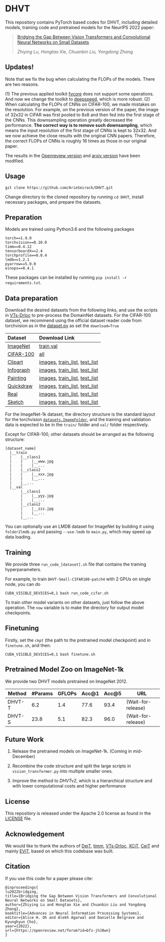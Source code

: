 # DHVT

This repository contains PyTorch based codes for DHVT, including detailed models, training code and pretrained models for the NeurIPS 2022 paper:
> [Bridging the Gap Between Vision Transformers and Convolutional Neural Networks on Small Datasets](https://arxiv.org/abs/2210.05958)
> 
> _Zhiying Lu, Hongtao Xie, Chuanbin Liu, Yongdong Zhang_

## Updates!
Note that we fix the bug when calculating the FLOPs of the models. There are two reasons.

(1) The previous applied toolkit [fvcore](https://github.com/facebookresearch/fvcore) does not support some operations. And now we change the toolkit to [deepspeed](https://github.com/microsoft/DeepSpeed), which is more robust. (2) When calculating the FLOPs of CNNs on CIFAR-100, we made mistakes on the resolution. For example, on the previous version of the paper, the image of 32x32 in CIFAR was first pooled to 8x8 and then fed into the first stage of the CNNs. This downsampling operation greatly decreased the performance. **The correct way is to remove such downsampling**, which means the input resolution of the first stage of CNNs is kept to 32x32. And we now achieve the close results with the original CNN papers. Therefore, the correct FLOPs of CNNs is roughly 16 times as those in our original paper.

The results in the [Openreview version](https://openreview.net/forum?id=bfz-jhJ8wn) and [arxiv version](https://arxiv.org/abs/2210.05958) have been modified.

## Usage

```
git clone https://github.com/ArieSeirack/DHVT.git
```
Change directory to the cloned repository by running `cd DHVT`, install necessary packages, and prepare the datasets.

## Preparation
Models are trained using Python3.6 and the following packages
```
torch==1.9.0
torchvision==0.10.0
timm==0.4.12
tensorboardX==2.4
torchprofile==0.0.4
lmdb==1.2.1
pyarrow==5.0.0
einops==0.4.1
```
These packages can be installed by running `pip install -r requirements.txt`.

## Data preparation
Download the desired datasets from the following links, and use the scripts in [VTs-Drloc](https://github.com/yhlleo/VTs-Drloc/tree/master/scripts) to pre-process the DomainNet datasets. For the CIFAR-100 dataset, we recommend using the official dataset reader code from torchvision as in the [dataset.py](https://github.com/ArieSeirack/DHVT/blob/main/datasets.py) as set the `download=True`

|Dataset|Download Link|
|:-----|:-----|
|[ImageNet](https://www.image-net.org/)|[train](http://www.image-net.org/data/ILSVRC/2012/ILSVRC2012_img_train.tar),[val](http://www.image-net.org/data/ILSVRC/2012/ILSVRC2012_img_val.tar)|
|[CIFAR-100](https://www.cs.toronto.edu/~kriz/cifar.html)|[all](https://www.cs.toronto.edu/~kriz/cifar-100-python.tar.gz)|
|[Clipart](http://ai.bu.edu/M3SDA/)|[images](http://csr.bu.edu/ftp/visda/2019/multi-source/groundtruth/clipart.zip), [train_list](http://csr.bu.edu/ftp/visda/2019/multi-source/domainnet/txt/clipart_train.txt), [test_list](http://csr.bu.edu/ftp/visda/2019/multi-source/domainnet/txt/clipart_test.txt)|
|[Infograph](http://ai.bu.edu/M3SDA/)|[images](http://csr.bu.edu/ftp/visda/2019/multi-source/infograph.zip), [train_list](http://csr.bu.edu/ftp/visda/2019/multi-source/domainnet/txt/infograph_train.txt), [test_list](http://csr.bu.edu/ftp/visda/2019/multi-source/domainnet/txt/infograph_test.txt)|
|[Painting](http://ai.bu.edu/M3SDA/)|[images](http://csr.bu.edu/ftp/visda/2019/multi-source/groundtruth/painting.zip), [train_list](http://csr.bu.edu/ftp/visda/2019/multi-source/domainnet/txt/painting_train.txt), [test_list](http://csr.bu.edu/ftp/visda/2019/multi-source/domainnet/txt/painting_test.txt)|
|[Quickdraw](http://ai.bu.edu/M3SDA/)|[images](http://csr.bu.edu/ftp/visda/2019/multi-source/quickdraw.zip), [train_list](http://csr.bu.edu/ftp/visda/2019/multi-source/domainnet/txt/quickdraw_train.txt), [test_list](http://csr.bu.edu/ftp/visda/2019/multi-source/domainnet/txt/quickdraw_test.txt)|
|[Real](http://ai.bu.edu/M3SDA/)|[images](http://csr.bu.edu/ftp/visda/2019/multi-source/real.zip), [train_list](http://csr.bu.edu/ftp/visda/2019/multi-source/domainnet/txt/real_train.txt), [test_list](http://csr.bu.edu/ftp/visda/2019/multi-source/domainnet/txt/real_test.txt)|
|[Sketch](http://ai.bu.edu/M3SDA/)|[images](http://csr.bu.edu/ftp/visda/2019/multi-source/sketch.zip), [train_list](http://csr.bu.edu/ftp/visda/2019/multi-source/domainnet/txt/sketch_train.txt), [test_list](http://csr.bu.edu/ftp/visda/2019/multi-source/domainnet/txt/sketch_test.txt)|

For the ImageNet-1k dataset, the directory structure is the standard layout for the torchvision [`datasets.ImageFolder`](https://pytorch.org/docs/stable/torchvision/datasets.html#imagefolder), and the training and validation data is expected to be in the `train/` folder and `val/` folder respectively.

Except for CIFAR-100, other datasets should be arranged as the following structure:
```
[dataset_name]
  |__train
  |    |__class1
  |    |    |__www.jpg
  |    |    |__...
  |    |__class2
  |    |    |__xxx.jpg
  |    |    |__...
  |    |__...
  |__val
       |__class1
       |    |__yyy.jpg
       |    |__...
       |__class2
       |    |__zzz.jpg
       |    |__...
       |__...
```
You can optionally use an LMDB dataset for ImageNet by building it using `folder2lmdb.py` and passing `--use-lmdb` to `main.py`, which may speed up data loading.


## Training
We provide three `run_code_[dataset].sh` file that contains the training hyperparameters.

For example, to train `DHVT-Small-CIFAR100-patch4` with 2 GPUs on single node, you can do 
```
CUDA_VISIBLE_DEVICES=0,1 bash run_code_cifar.sh
```

To train other model variants on other datasets, just follow the above operation. The `now` variable is to make the directory for output model checkpoints.


## Finetuning
Firstly, set the `ckpt` (the path to the pretrained model checkpoint) and in `finetune.sh`, and then:

```
CUDA_VISIBLE_DEVICES=0,1 bash finetune.sh
```

## Pretrained Model Zoo on ImageNet-1k

We provide two DHVT models pretrained on ImageNet 2012.

| Method | #Params | GFLOPs| Acc@1 | Acc@5 | URL |
| --- | --- | --- | --- | --- | --- |
| DHVT-T | 6.2 | 1.4 | 77.6 | 93.4 | (Wait-for-release) |
| DHVT-S | 23.8 | 5.1 | 82.3 | 96.0 | (Wait-for-release) |

## Future Work

1. Release the pretrained models on ImageNet-1k. (Coming in mid-December)

2. Recombine the code structure and split the large scripts in `vision_transformer.py` into multiple smaller ones.

3. Improve the method to _DHVTv2_, which is a hierarchical structure and with lower computational costs and higher performance

## License
This repository is released under the Apache 2.0 license as found in the [LICENSE](LICENSE) file.

## Acknowledgement
We would like to thank the authors of [DeiT](https://github.com/facebookresearch/deit), [timm](https://github.com/rwightman/pytorch-image-models), [VTs-Drloc](https://github.com/yhlleo/VTs-Drloc), [XCiT](https://github.com/facebookresearch/xcit), [CeiT](https://github.com/coeusguo/ceit) and mainly [EViT](https://github.com/youweiliang/evit), based on which this codebase was built.

## Citation
If you use this code for a paper please cite:

```
@inproceedings{
lu2022bridging,
title={Bridging the Gap Between Vision Transformers and Convolutional Neural Networks on Small Datasets},
author={Zhiying Lu and Hongtao Xie and Chuanbin Liu and Yongdong Zhang},
booktitle={Advances in Neural Information Processing Systems},
editor={Alice H. Oh and Alekh Agarwal and Danielle Belgrave and Kyunghyun Cho},
year={2022},
url={https://openreview.net/forum?id=bfz-jhJ8wn}
}
```
